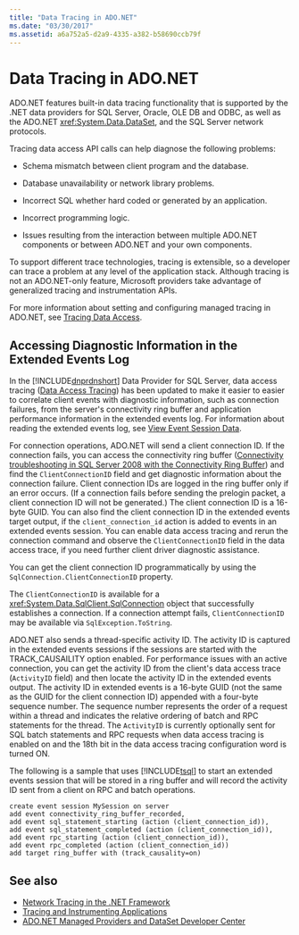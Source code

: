 ```yaml
---
title: "Data Tracing in ADO.NET"
ms.date: "03/30/2017"
ms.assetid: a6a752a5-d2a9-4335-a382-b58690ccb79f
---
```

# Data Tracing in ADO.NET
ADO.NET features built-in data tracing functionality that is supported by the .NET data providers for SQL Server, Oracle, OLE DB and ODBC, as well as the ADO.NET <xref:System.Data.DataSet>, and the SQL Server network protocols.  
  
 Tracing data access API calls can help diagnose the following problems:  
  
-   Schema mismatch between client program and the database.  
  
-   Database unavailability or network library problems.  
  
-   Incorrect SQL whether hard coded or generated by an application.  
  
-   Incorrect programming logic.  
  
-   Issues resulting from the interaction between multiple ADO.NET components or between ADO.NET and your own components.  
  
 To support different trace technologies, tracing is extensible, so a developer can trace a problem at any level of the application stack. Although tracing is not an ADO.NET-only feature, Microsoft providers take advantage of generalized tracing and instrumentation APIs.  
  
 For more information about setting and configuring managed tracing in ADO.NET, see [Tracing Data Access](https://docs.microsoft.com/previous-versions/sql/sql-server-2012/hh880086(v=msdn.10)).  
  
## Accessing Diagnostic Information in the Extended Events Log  
 In the [!INCLUDE[dnprdnshort](../../../../includes/dnprdnshort-md.md)] Data Provider for SQL Server, data access tracing ([Data Access Tracing](https://docs.microsoft.com/previous-versions/sql/sql-server-2012/hh880086(v=msdn.10))) has been updated to make it easier to easier to correlate client events with diagnostic information, such as connection failures, from the server's connectivity ring buffer and application performance information in the extended events log. For information about reading the extended events log, see [View Event Session Data](https://docs.microsoft.com/previous-versions/sql/sql-server-2012/hh710068(v=sql.110)).  
  
 For connection operations, ADO.NET will send a client connection ID. If the connection fails, you can access the connectivity ring buffer ([Connectivity troubleshooting in SQL Server 2008 with the Connectivity Ring Buffer](https://go.microsoft.com/fwlink/?LinkId=207752)) and find the `ClientConnectionID` field and get diagnostic information about the connection failure. Client connection IDs are logged in the ring buffer only if an error occurs. (If a connection fails before sending the prelogin packet, a client connection ID will not be generated.) The client connection ID is a 16-byte GUID. You can also find the client connection ID in the extended events target output, if the `client_connection_id` action is added to events in an extended events session. You can enable data access tracing and rerun the connection command and observe the `ClientConnectionID` field in the data access trace, if you need further client driver diagnostic assistance.  
  
 You can get the client connection ID programmatically by using the `SqlConnection.ClientConnectionID` property.  
  
 The `ClientConnectionID` is available for a <xref:System.Data.SqlClient.SqlConnection> object that successfully establishes  a connection. If a connection attempt fails, `ClientConnectionID` may be available via `SqlException.ToString`.  
  
 ADO.NET also sends a thread-specific activity ID. The activity ID is captured in the extended events sessions if the sessions are started with the TRACK_CAUSAILITY option enabled. For performance issues with an active connection, you can get the activity ID from the client's data access trace (`ActivityID` field) and then locate the activity ID in the extended events output. The activity ID in extended events is a 16-byte GUID (not the same as the GUID for the client connection ID) appended with a four-byte sequence number. The sequence number represents the order of a request within a thread and indicates the relative ordering of batch and RPC statements for the thread. The `ActivityID` is currently optionally sent for SQL batch statements and RPC requests when data access tracing is enabled on and the 18th bit in the data access tracing configuration word is turned ON.  
  
 The following is a sample that uses [!INCLUDE[tsql](../../../../includes/tsql-md.md)] to start an extended events session that will be stored in a ring buffer and will record the activity ID sent from a client on RPC and batch operations.  
  
```  
create event session MySession on server   
add event connectivity_ring_buffer_recorded,   
add event sql_statement_starting (action (client_connection_id)),   
add event sql_statement_completed (action (client_connection_id)),   
add event rpc_starting (action (client_connection_id)),   
add event rpc_completed (action (client_connection_id))  
add target ring_buffer with (track_causality=on)  
```  
  
## See also
- [Network Tracing in the .NET Framework](../../../../docs/framework/network-programming/network-tracing.md)
- [Tracing and Instrumenting Applications](../../../../docs/framework/debug-trace-profile/tracing-and-instrumenting-applications.md)
- [ADO.NET Managed Providers and DataSet Developer Center](https://go.microsoft.com/fwlink/?LinkId=217917)
